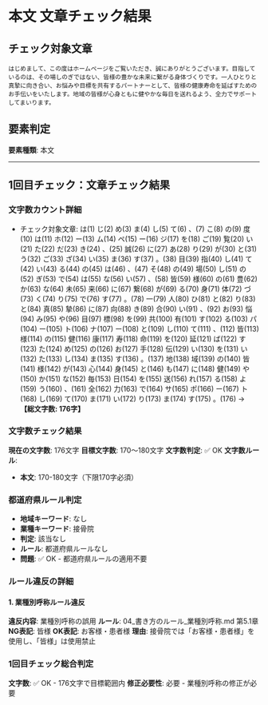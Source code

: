 # 本文 文章チェック結果

## チェック対象文章
```
はじめまして、この度はホームページをご覧いただき、誠にありがとうございます。目指しているのは、その場しのぎではない、皆様の豊かな未来に繋がる身体づくりです。一人ひとりと真摯に向き合い、お悩みや目標を共有するパートナーとして、皆様の健康寿命を延ばすためのお手伝いをいたします。地域の皆様が心身ともに健やかな毎日を送れるよう、全力でサポートしてまいります。
```

## 要素判定
**要素種類**: 本文

---

## 1回目チェック：文章チェック結果

### 文字数カウント詳細
- チェック対象文章: は(1) じ(2) め(3) ま(4) し(5) て(6) 、(7) こ(8) の(9) 度(10) は(11) ホ(12) ー(13) ム(14) ペ(15) ー(16) ジ(17) を(18) ご(19) 覧(20) い(21) た(22) だ(23) き(24) 、(25) 誠(26) に(27) あ(28) り(29) が(30) と(31) う(32) ご(33) ざ(34) い(35) ま(36) す(37) 。(38) 目(39) 指(40) し(41) て(42) い(43) る(44) の(45) は(46) 、(47) そ(48) の(49) 場(50) し(51) の(52) ぎ(53) で(54) は(55) な(56) い(57) 、(58) 皆(59) 様(60) の(61) 豊(62) か(63) な(64) 未(65) 来(66) に(67) 繋(68) が(69) る(70) 身(71) 体(72) づ(73) く(74) り(75) で(76) す(77) 。(78) 一(79) 人(80) ひ(81) と(82) り(83) と(84) 真(85) 摯(86) に(87) 向(88) き(89) 合(90) い(91) 、(92) お(93) 悩(94) み(95) や(96) 目(97) 標(98) を(99) 共(100) 有(101) す(102) る(103) パ(104) ー(105) ト(106) ナ(107) ー(108) と(109) し(110) て(111) 、(112) 皆(113) 様(114) の(115) 健(116) 康(117) 寿(118) 命(119) を(120) 延(121) ば(122) す(123) た(124) め(125) の(126) お(127) 手(128) 伝(129) い(130) を(131) い(132) た(133) し(134) ま(135) す(136) 。(137) 地(138) 域(139) の(140) 皆(141) 様(142) が(143) 心(144) 身(145) と(146) も(147) に(148) 健(149) や(150) か(151) な(152) 毎(153) 日(154) を(155) 送(156) れ(157) る(158) よ(159) う(160) 、(161) 全(162) 力(163) で(164) サ(165) ポ(166) ー(167) ト(168) し(169) て(170) ま(171) い(172) り(173) ま(174) す(175) 。(176) → **【総文字数: 176字】**

### 文字数チェック結果
**現在の文字数**: 176文字
**目標文字数**: 170～180文字
**文字数判定**: ✅ OK
**文字数ルール**:
- **本文**: 170-180文字（下限170字必須）

### 都道府県ルール判定
- **地域キーワード**: なし
- **業種キーワード**: 接骨院
- **判定**: 該当なし
- **ルール**: 都道府県ルールなし
- **問題**: ✅ OK - 都道府県ルールの適用不要

### ルール違反の詳細

#### 1. 業種別呼称ルール違反
**違反内容**: 業種別呼称の誤用
**ルール**: 04_書き方のルール_業種別呼称.md 第5.1章
**NG表記**: 皆様
**OK表記**: お客様・患者様
**理由**: 接骨院では「お客様・患者様」を使用し、「皆様」は使用禁止

### 1回目チェック総合判定
**文字数**: ✅ OK - 176文字で目標範囲内
**修正必要性**: 必要 - 業種別呼称の修正が必要
